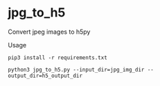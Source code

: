 # jpg_to_h5
Convert jpeg images to h5py

Usage

`pip3 install -r requirements.txt`

```
python3 jpg_to_h5.py --input_dir=jpg_img_dir --output_dir=h5_output_dir
```
